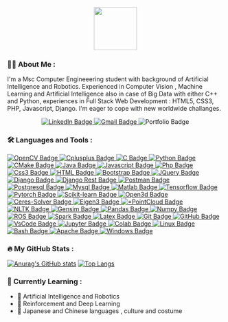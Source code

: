 <div id="header" align="center">
  <img src="https://media.giphy.com/media/M9gbBd9nbDrOTu1Mqx/giphy.gif" width="100"/>
</div>

### :man_technologist: About Me :

I'm a Msc Computer Engineeering student with background of Artificial Intelligence and Robotics. Experienced in Computer Vision , Machine Learning and Artificial Intelligence also in case of Big Data with either C++ and Python, experiences in Full Stack Web Development : HTML5, CSS3, PHP, Javascript, Django. I'm eager to cope with new worldwide challanges.  

<div id="badges" align="center">
  <a href="https://www.linkedin.com/in/bruno-principe-87053524a">
      <img src="https://img.shields.io/badge/LinkedIn-blue?style=for-the-badge&logo=linkedin&logoColor=white" alt="LinkedIn Badge"/>
  </a>
  <a href="mailto:bprincipe235@gmail.com?subject=Email%20from%20GitHub%20User%20By%20Link%20Page%20Profile">
     <img src="https://img.shields.io/badge/Email-red?style=for-the-badge&logo=gmail&logoColor=white" alt="Gmail Badge"/>
  </a>
  <img src="https://img.shields.io/badge/Portfolio-black?style=for-the-badge&logo=&logoColor=white" alt="Portfolio Badge"/>
</div>
<div id="badges" align="center">
  <img src="https://komarev.com/ghpvc/?username=bprin97&style=flat-square&color=blue" alt=""/>
</div>

### :hammer_and_wrench: Languages and Tools :

<div id="badges">
  <a href="OpenCV">
    <img src="https://img.shields.io/badge/OpenCV-red?style=for-the-badge&logo=opencv&logoColor=black" alt="OpenCV Badge"/>
  </a>
  <a href="C++">
    <img src="https://img.shields.io/badge/C++-gray?style=for-the-badge&logo=Cplusplus&logoColor=black" alt="Cplusplus Badge"/>
  </a>
  <a href="C">
    <img src="https://img.shields.io/badge/C-blue?style=for-the-badge&logo=C&logoColor=white" alt="C Badge"/>
  </a>
  <a href="Python">
    <img src="https://img.shields.io/badge/Python-green?style=for-the-badge&logo=Python&logoColor=white" alt="Python Badge"/>
  </a>
  <a href="CMake">
    <img src="https://img.shields.io/badge/CMake-orange?style=for-the-badge&logo=CMake&logoColor=black" alt="CMake Badge"/>
  </a>
  <a href="Java">
    <img src="https://img.shields.io/badge/Java-yellowgreen?style=for-the-badge&logo=java8&logoColor=white" alt="Java Badge"/>
  </a>
  <a href="JavaScript">
    <img src="https://img.shields.io/badge/Javascript-brightgreen?style=for-the-badge&logo=Javascript&logoColor=black" alt="Javascript Badge"/>
  </a>
  <a href="Php">
    <img src="https://img.shields.io/badge/php-lightgray?style=for-the-badge&logo=php&logoColor=black" alt="Php Badge"/>
  </a>
  <a href="Css3">
    <img src="https://img.shields.io/badge/Css-blueviolet?style=for-the-badge&logo=css3&logoColor=black" alt="Css3 Badge"/>
  </a>
  <a href="HTML">
    <img src="https://img.shields.io/badge/Html-pink?style=for-the-badge&logo=html5&logoColor=black" alt="HTML Badge"/>
  </a>
  <a href="Bootstrapt">
    <img src="https://img.shields.io/badge/Bootstrap-9cf?style=for-the-badge&logo=bootstrap&logoColor=black" alt="Bootstrap Badge"/>
  </a>
  <a href="JQuery">
    <img src="https://img.shields.io/badge/JQuery-lemonchiffon?style=for-the-badge&logo=jquery&logoColor=black" alt="JQuery Badge"/>
  </a>
  <a href="Django">
    <img src="https://img.shields.io/badge/Django-black?style=for-the-badge&logo=django&logoColor=white" alt="Django Badge"/>
  </a>
  <a href="Django Rest">
    <img src="https://img.shields.io/badge/Django Rest-white?style=for-the-badge&logo=djangorest&logoColor=black" alt="Django Rest Badge"/>
  </a>
  <a href="Postman">
    <img src="https://img.shields.io/badge/Postman-purple?style=for-the-badge&logo=postman&logoColor=white" alt="Postman Badge"/>
  </a>
  <a href="Postgresql">
    <img src="https://img.shields.io/badge/Postgresql-beige?style=for-the-badge&logo=postgresql&logoColor=black" alt="Postgresql Badge"/>
  </a>
  <a href="Mysql">
    <img src="https://img.shields.io/badge/Mysql-azure?style=for-the-badge&logo=mysql&logoColor=black" alt="Mysql Badge"/>
  </a>
  <a href="Matlab">
    <img src="https://img.shields.io/badge/Matlab-chocolate?style=for-the-badge&logo=matlab&logoColor=black" alt="Matlab Badge"/>
  </a>
  <a href="Tensorflow">
    <img src="https://img.shields.io/badge/Tensorflow-darkslateblue?style=for-the-badge&logo=tensorflow&logoColor=black" alt="Tensorflow Badge"/>
  </a>
  <a href="Pytorch">
    <img src="https://img.shields.io/badge/Pytorch-saddlebrown?style=for-the-badge&logo=pytorch&logoColor=black" alt="Pytorch Badge"/>
  </a>
  <a href="Scikit-learn">
    <img src="https://img.shields.io/badge/Scikit learn-thistle?style=for-the-badge&logo=scikitlearn&logoColor=black" alt="Scikit-learn Badge"/>
  </a>
  <a href="Open3d">
    <img src="https://img.shields.io/badge/Open3d-aliceblue?style=for-the-badge&logo=open3d&logoColor=black" alt="Open3d Badge"/>
  </a>
  <a href="Ceres-Solver">
    <img src="https://img.shields.io/badge/Ceres Solver-lightblue?style=for-the-badge&logo=ceres-solver&logoColor=black" alt="Ceres-Solver Badge"/>
  </a>
  <a href=Eigen3">
    <img src="https://img.shields.io/badge/Eigen3-aqua?style=for-the-badge&logo=eigen&logoColor=black" alt="Eigen3 Badge"/>
  </a>
  <a href=PointCloud">
    <img src="https://img.shields.io/badge/PointCloud-indingo?style=for-the-badge&logo==pointcloud&logoColor=black" alt="=PointCloud Badge"/>
  </a>
  <a href=NLTK">
    <img src="https://img.shields.io/badge/NLTK-khaki?style=for-the-badge&logo=nltk&logoColor=black" alt="NLTK Badge"/>
  </a>
  <a href=Gensim">
    <img src="https://img.shields.io/badge/Gensim-indianred?style=for-the-badge&logo=gensim&logoColor=black" alt="Gensim Badge"/>
  </a>
  <a href="Pandas">
    <img src="https://img.shields.io/badge/Pandas-salmon?style=for-the-badge&logo=pandas&logoColor=black" alt="Pandas Badge"/>
  </a>
  <a href="Numpy">
    <img src="https://img.shields.io/badge/Numpy-seashell?style=for-the-badge&logo=numpy&logoColor=black" alt="Numpy Badge"/>
  </a>
  <a href="ROS">
    <img src="https://img.shields.io/badge/ROS-powderblue?style=for-the-badge&logo=ros&logoColor=black" alt="ROS Badge"/>
  </a>
  <a href="Spark">
    <img src="https://img.shields.io/badge/Apache Spark-teal?style=for-the-badge&logo=apachespark&logoColor=black" alt="Spark Badge"/>
  </a>
  <a href="Latex">
    <img src="https://img.shields.io/badge/Latex-mediumvioletred?style=for-the-badge&logo=latex&logoColor=white" alt="Latex Badge"/>
  </a>
  <a href="Git">
    <img src="https://img.shields.io/badge/Git-silver?style=for-the-badge&logo=git&logoColor=black" alt="Git Badge"/>
  </a>
  <a href="GitHub">
    <img src="https://img.shields.io/badge/GitHub-peachpuff?style=for-the-badge&logo=github&logoColor=black" alt="GitHub Badge"/>
  </a>
  <a href="VsCode">
    <img src="https://img.shields.io/badge/Vs Code-firebrick?style=for-the-badge&logo=visualstudio&logoColor=white" alt="VsCode Badge"/>
  </a>
  <a href="Jupyter">
    <img src="https://img.shields.io/badge/Jupyter-palevioletred?style=for-the-badge&logo=jupyter&logoColor=white" alt="Jupyter Badge"/>
  </a>
  <a href="Colab">
    <img src="https://img.shields.io/badge/Colab-snow?style=for-the-badge&logo=colab&logoColor=white" alt="Colab Badge"/>
  </a>
  <a href="Linux">
    <img src="https://img.shields.io/badge/Linux-olive?style=for-the-badge&logo=linux&logoColor=white" alt="Linux Badge"/>
  </a>
  <a href="Bash">
    <img src="https://img.shields.io/badge/Bash-navy?style=for-the-badge&logo=commandsprompt&logoColor=white" alt="Bash Badge"/>
  </a>
  <a href="Apache">
    <img src="https://img.shields.io/badge/Apache-mediumturquoise?style=for-the-badge&logo=apache&logoColor=black" alt="Apache Badge"/>
  </a>
   <a href="Windows">
    <img src="https://img.shields.io/badge/Windows-moccasin?style=for-the-badge&logo=windows&logoColor=black" alt="Windows Badge"/>
  </a>
</div>

### :fire: My GitHub Stats :
[![Anurag's GitHub stats](https://github-readme-stats.vercel.app/api?username=bprin97&show_icons=true&theme=tokyonight)](https://github.com/anuraghazra/github-readme-stats) [![Top Langs](https://github-readme-stats.vercel.app/api/top-langs/?username=bprin97&theme=tokyonight&layout=compact)](https://github.com/anuraghazra/github-readme-stats)

### :book: Currently Learning :

- :robot: Artificial Intelligence and Robotics
- :telescope: Reinforcement and Deep Learning
- :tongue: Japanese and Chinese languages , culture and costume
